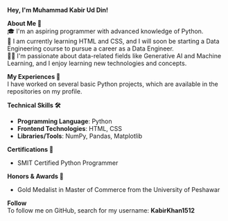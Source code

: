 **Hey, I'm Muhammad Kabir Ud Din!**

  
**About Me 🚀**  
🎓 I'm an aspiring programmer with advanced knowledge of Python.  
🔨 I am currently learning HTML and CSS, and I will soon be starting a Data Engineering course to pursue a career as a Data Engineer.  
👨‍💻 I'm passionate about data-related fields like Generative AI and Machine Learning, and I enjoy learning new technologies and concepts.

  
**My Experiences 🙌**  
I have worked on several basic Python projects, which are available in the repositories on my profile.

  
**Technical Skills 🛠️**  
- **Programming Language**: Python
- **Frontend Technologies**: HTML, CSS  
- **Libraries/Tools**: NumPy, Pandas, Matplotlib

  
**Certifications 📜**  
- SMIT Certified Python Programmer

  
**Honors & Awards 🏅**  
- Gold Medalist in Master of Commerce from the University of Peshawar

  
**Follow**  
To follow me on GitHub, search for my username: **KabirKhan1512**
